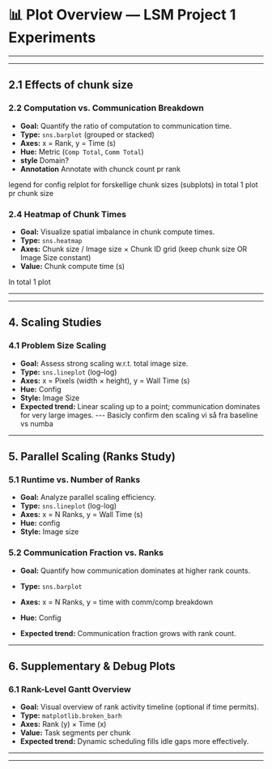 # 📊 Plot Overview — LSM Project 1 Experiments
---

---

## 2.1 Effects of chunk size 

### **2.2 Computation vs. Communication Breakdown**
- **Goal:** Quantify the ratio of computation to communication time.
- **Type:** `sns.barplot` (grouped or stacked)
- **Axes:** x = Rank, y = Time (s)
- **Hue:** Metric (`Comp Total`, `Comm Total`)
- **style** Domain?
- **Annotation** Annotate with chunck count pr rank

legend for config 
relplot for forskellige chunk sizes (subplots)
in total 1 plot pr chunk size  

### **2.4 Heatmap of Chunk Times**
- **Goal:** Visualize spatial imbalance in chunk compute times.
- **Type:** `sns.heatmap`
- **Axes:** Chunk size / Image size × Chunk ID grid (keep chunk size OR Image Size constant)
- **Value:** Chunk compute time (s)

In total 1 plot

---
---

## 4. Scaling Studies

### **4.1 Problem Size Scaling**
- **Goal:** Assess strong scaling w.r.t. total image size.
- **Type:** `sns.lineplot` (log–log)
- **Axes:** x = Pixels (width × height), y = Wall Time (s)
- **Hue:** Config 
- **Style:** Image Size
- **Expected trend:** Linear scaling up to a point; communication dominates for very large images.
--- Basicly confirm den scaling vi så fra baseline vs numba 


---

## 5. Parallel Scaling (Ranks Study)

### **5.1 Runtime vs. Number of Ranks**
- **Goal:** Analyze parallel scaling efficiency.
- **Type:** `sns.lineplot` (log-log)
- **Axes:** x = N Ranks, y = Wall Time (s)
- **Hue:** config
- **Style:** Image size 

### **5.2 Communication Fraction vs. Ranks**
- **Goal:** Quantify how communication dominates at higher rank counts.
- **Type:** `sns.barplot`
- **Axes:** x = N Ranks, y = time with comm/comp breakdown  
- **Hue:** Config 

- **Expected trend:** Communication fraction grows with rank count.

---

## 6. Supplementary & Debug Plots

### **6.1 Rank-Level Gantt Overview**
- **Goal:** Visual overview of rank activity timeline (optional if time permits).
- **Type:** `matplotlib.broken_barh`
- **Axes:** Rank (y) × Time (x)
- **Value:** Task segments per chunk
- **Expected trend:** Dynamic scheduling fills idle gaps more effectively.

---

---
